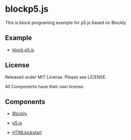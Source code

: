 # blockp5.js
This is block programing example for p5.js based on Blockly

## Example

- [block p5.js](https://ycatch.github.io/blockp5.js/p5/code/)

## License

Released under MIT License. Please see LICENSE.

All Components have their own license.

## Components

- [Blockly](https://developers.google.com/blockly/)

- [p5.js](https://p5js.org/)

- [HTMLkickstart](http://www.99lime.com/elements/)
